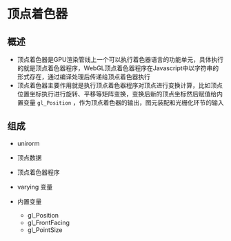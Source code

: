 # 顶点着色器

## 概述

+ 顶点着色器是GPU渲染管线上一个可以执行着色器语言的功能单元，具体执行的就是顶点着色器程序，WebGL顶点着色器程序在Javascript中以字符串的形式存在，通过编译处理后传递给顶点着色器执行
+ 顶点着色器主要作用就是执行顶点着色器程序对顶点进行变换计算，比如顶点位置坐标执行进行旋转、平移等矩阵变换，变换后新的顶点坐标然后赋值给内置变量 `gl_Position` ，作为顶点着色器的输出，图元装配和光栅化环节的输入

## 组成

+ unirorm
+ 顶点数据
+ 顶点着色器程序
+ varying 变量
+ 内置变量

  + gl_Position
  + gl_FrontFacing
  + gl_PointSize

